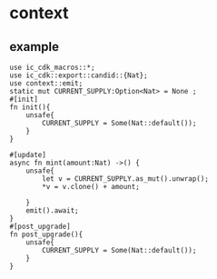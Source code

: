 # context
## example 
    
    use ic_cdk_macros::*;
    use ic_cdk::export::candid::{Nat};
    use context::emit;
    static mut CURRENT_SUPPLY:Option<Nat> = None ;
    #[init]
    fn init(){
        unsafe{
            CURRENT_SUPPLY = Some(Nat::default());
        }
    }

    #[update]
    async fn mint(amount:Nat) ->() {
        unsafe{
            let v = CURRENT_SUPPLY.as_mut().unwrap();
            *v = v.clone() + amount;
    
        }
        emit().await;
    }
    #[post_upgrade]
    fn post_upgrade(){
        unsafe{
            CURRENT_SUPPLY = Some(Nat::default());
        }
    }